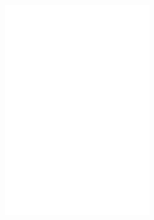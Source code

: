 <img align="left" src="/github-metrics.svg" alt="Metrics" width="390">

<img align="left" src="/metrics.plugin.isocalendar.fullyear.svg" alt="Metrics" width="390">

